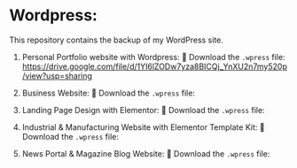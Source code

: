 # Wordpress:
This repository contains the backup of my WordPress site.

1. Personal Portfolio website with Wordpress:
  🔗 Download the `.wpress` file: https://drive.google.com/file/d/1YI6lZODw7yza8BICQj_YnXU2n7my520p/view?usp=sharing

2. Business Website:
  🔗 Download the `.wpress` file:

3. Landing Page Design with Elementor:
  🔗 Download the `.wpress` file:

4. Industrial & Manufacturing Website with Elementor Template Kit:
  🔗 Download the `.wpress` file:

5. News Portal & Magazine Blog Website:
  🔗 Download the `.wpress` file:




